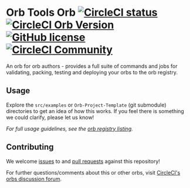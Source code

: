# Orb Tools Orb [![CircleCI status](https://circleci.com/gh/CircleCI-Public/orb-tools-orb.svg "CircleCI status")](https://circleci.com/gh/CircleCI-Public/orb-tools-orb) [![CircleCI Orb Version](https://badges.circleci.com/orbs/circleci/orb-tools.svg)](https://circleci.com/orbs/registry/orb/circleci/orb-tools) [![GitHub license](https://img.shields.io/badge/license-MIT-blue.svg)](https://raw.githubusercontent.com/CircleCI-Public/orb-tools-orb/master/LICENSE) [![CircleCI Community](https://img.shields.io/badge/community-CircleCI%20Discuss-343434.svg)](https://discuss.circleci.com/c/ecosystem/orbs)

An orb for orb authors - provides a full suite of commands and jobs for validating, packing, testing and deploying your orbs to the orb registry.

## Usage

Explore the `src/examples` or `Orb-Project-Template` (git submodule) directories to get an idea of how this works. If you feel there is something we could clarify, please let us know!

_For full usage guidelines, see the [orb registry listing](http://circleci.com/orbs/registry/orb/circleci/orb-tools)._

## Contributing

We welcome [issues](https://github.com/CircleCI-Public/orb-tools-orb/issues) to and [pull requests](https://github.com/CircleCI-Public/orb-tools-orb/pulls) against this repository!

For further questions/comments about this or other orbs, visit [CircleCI's orbs discussion forum](https://discuss.circleci.com/c/ecosystem/orbs).

